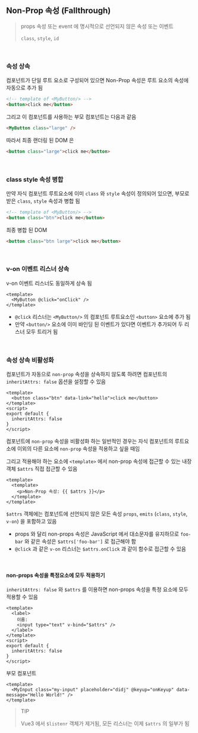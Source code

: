 ## Non-Prop 속성 (Fallthrough)

> props 속성 또는 event 에 명시적으로 선언되지 않은 속성 또는 이벤트
>
> `class`, `style`, `id`

<br/>

### 속성 상속

컴포넌트가 단일 루트 요소로 구성되어 있으면 Non-Prop 속성은 루트 요소의 속성에 자동으로 추가 됨

```html
<!-- template of <MyButton/> -->
<button>click me</button>
```

그리고 이 컴포넌트를 사용하는 부모 컴포넌트는 다음과 같음

```html
<MyButton class="large" />
```

따라서 최종 랜더링 된 DOM 은

```html
<button class="large">click me</button>
```

<br/>

### class style 속성 병합

만약 자식 컴포넌트 루트요소에 이미 `class` 와 `style` 속성이 정의되어 있으면, 부모로 받은 `class`, `style` 속성과 병합 됨

```html
<!-- template of <MyButton/> -->
<button class="btn">click me</button>
```

최종 병합 된 DOM

```html
<button class="btn large">click me</button>
```

<br/>

### v-on 이벤트 리스너 상속

v-on 이벤트 리스너도 동일하게 상속 됨

```vue
<template>
  <MyButton @click="onClick" />
</template>
```

- `@click` 리스너는 `<MyButton/>` 의 컴포넌트 루트요소인 `<button>` 요소에 추가 됨
- 만약 `<button/>` 요소에 이미 바인딩 된 이벤트가 있다면 이벤트가 추가되어 두 리스너 모두 트리거 됨

<br/>

### 속성 상속 비활성화

컴포넌트가 자동으로 `non-prop` 속성을 상속하지 않도록 하려면 컴포넌트의 `inheritAttrs: false` 옵션을 설정할 수 있음

```vue
<template>
  <button class="btn" data-link="hello">click me</button>
</template>
<script>
export default {
  inheritAttrs: false
}
</script>
```

컴포넌트에 `non-prop` 속성을 비활성화 하는 일반적인 경우는 자식 컴포넌트의 루트요소에 이외의 다른 요소에 `non-prop` 속성을 적용하고 싶을 때임

그리고 적용해야 하는 요소에 `<template>` 에서 non-prop 속성에 접근할 수 있는 내장 객체 `$attrs` 직접 접근할 수 있음

```vue
<template>
  <template>
    <p>Non-Prop 속성: {{ $attrs }}</p>
  </template>
</template>
```

`$attrs` 객체에는 컴포넌트에 선언되지 않은 모든 속성 `props`, `emits` (`class`, `style`, `v-on`) 을 포함하고 있음

- props 와 달리 non-props 속성은 JavaScript 에서 대소문자를 유지하므로 `foo-bar` 와 같은 속성은 `$attrs['foo-bar']` 로 접근해야 함
- `@click` 과 같은 `v-on` 리스너는 `$attrs.onClick` 과 같이 함수로 접근할 수 있음

<br/>

#### non-props 속성을 특정요소에 모두 적용하기

`inheritAttrs: false` 와 `$attrs` 를 이용하면 non-props 속성을 특정 요소에 모두 적용할 수 있음

```vue
<template>
  <label>
    이름:
    <input type="text" v-bind="$attrs" />
  </label>
</template>
<script>
export default {
  inheritAttrs: false
}
</script>
```

부모 컴포넌트

```vue
<template>
  <MyInput class="my-input" placeholder="didj" @keyup="onKeyup" data-message="Hello World!" />
</template>
```

> TIP
>
> Vue3 에서 `$listenr` 객체가 제거됨, 모든 리스너는 이제 `$attrs` 의 일부가 됨

